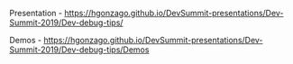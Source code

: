 Presentation - https://hgonzago.github.io/DevSummit-presentations/Dev-Summit-2019/Dev-debug-tips/

Demos - https://hgonzago.github.io/DevSummit-presentations/Dev-Summit-2019/Dev-debug-tips/Demos

